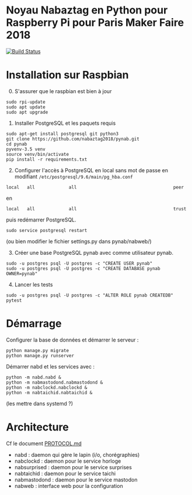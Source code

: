 # Noyau Nabaztag en Python pour Raspberry Pi pour Paris Maker Faire 2018

[![Build Status](https://travis-ci.org/nabaztag2018/pynab.svg?branch=master)](https://travis-ci.org/nabaztag2018/pynab)

# Installation sur Raspbian

0. S'assurer que le raspbian est bien à jour

```
sudo rpi-update
sudo apt update
sudo apt upgrade
```

1. Installer PostgreSQL et les paquets requis

```
sudo apt-get install postgresql git python3
git clone https://github.com/nabaztag2018/pynab.git
cd pynab
pyvenv-3.5 venv
source venv/bin/activate
pip install -r requirements.txt
```

2. Configurer l'accès à PostgreSQL en local sans mot de passe en modifiant ```/etc/postgresql/9.6/main/pg_hba.conf```

```
local   all             all                                     peer
```

en

```
local   all             all                                     trust
```

puis redémarrer PostgreSQL.

```
sudo service postgresql restart
```

(ou bien modifier le fichier settings.py dans pynab/nabweb/)

3. Créer une base PostgreSQL pynab avec comme utilisateur pynab.

```
sudo -u postgres psql -U postgres -c "CREATE USER pynab"
sudo -u postgres psql -U postgres -c "CREATE DATABASE pynab OWNER=pynab"
```

4. Lancer les tests
```
sudo -u postgres psql -U postgres -c "ALTER ROLE pynab CREATEDB"
pytest
```

# Démarrage

Configurer la base de données et démarrer le serveur :
```
python manage.py migrate
python manage.py runserver
```

Démarrer nabd et les services avec :
```
python -m nabd.nabd &
python -m nabmastodond.nabmastodond &
python -m nabclockd.nabclockd &
python -m nabtaichid.nabtaichid &
```

(les mettre dans systemd ?)

# Architecture

Cf le document [PROTOCOL.md](PROTOCOL.md)

- nabd : daemon qui gère le lapin (i/o, chorégraphies)
- nabclockd : daemon pour le service horloge
- nabsurprised : daemon pour le service surprises
- nabtaichid : daemon pour le service taichi
- nabmastodond : daemon pour le service mastodon
- nabweb : interface web pour la configuration
